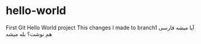 # hello-world
First Git Hello World project
This changes I made to branch1
آیا میشه فارسی هم نوشت؟ بله میشه
